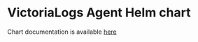 # VictoriaLogs Agent Helm chart

Chart documentation is available [here](https://docs.victoriametrics.com/helm/victoria-logs-agent/)
